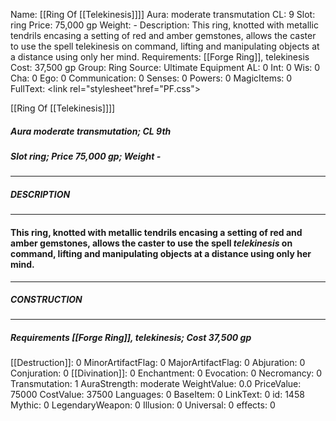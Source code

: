 Name: [[Ring Of [[Telekinesis]]]]
Aura: moderate transmutation
CL: 9
Slot: ring
Price: 75,000 gp
Weight: -
Description: This ring, knotted with metallic tendrils encasing a setting of red and amber gemstones, allows the caster to use the spell telekinesis on command, lifting and manipulating objects at a distance using only her mind.
Requirements: [[Forge Ring]], telekinesis
Cost: 37,500 gp
Group: Ring
Source: Ultimate Equipment
AL: 0
Int: 0
Wis: 0
Cha: 0
Ego: 0
Communication: 0
Senses: 0
Powers: 0
MagicItems: 0
FullText: <link rel="stylesheet"href="PF.css"><div class="heading"><p class="alignleft">[[Ring Of [[Telekinesis]]]]</p><div style="clear: both;"></div></div><div><h5><b>Aura </b>moderate transmutation; <b>CL </b>9th</h5><h5><b>Slot </b>ring; <b>Price </b>75,000 gp; <b>Weight </b>-</h5></div><hr/><div><h5><b>DESCRIPTION</b></h5></div><hr/><div><h4><p>This ring, knotted with metallic tendrils encasing a setting of red and amber gemstones, allows the caster to use the spell <i>telekinesis</i> on command, lifting and manipulating objects at a distance using only her mind.</p></h4></div><hr/><div><h5><b>CONSTRUCTION</b></h5></div><hr/><div><h5><b>Requirements </b>[[Forge Ring]], <i>telekinesis</i>; <b>Cost </b>37,500 gp</h5></div>
[[Destruction]]: 0
MinorArtifactFlag: 0
MajorArtifactFlag: 0
Abjuration: 0
Conjuration: 0
[[Divination]]: 0
Enchantment: 0
Evocation: 0
Necromancy: 0
Transmutation: 1
AuraStrength: moderate
WeightValue: 0.0
PriceValue: 75000
CostValue: 37500
Languages: 0
BaseItem: 0
LinkText: 0
id: 1458
Mythic: 0
LegendaryWeapon: 0
Illusion: 0
Universal: 0
effects: 0
